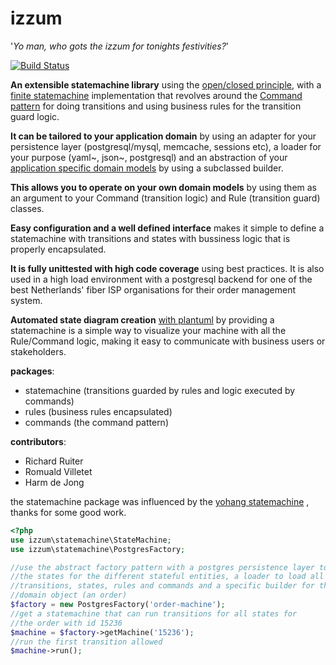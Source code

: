 izzum
=====
'_Yo man, who gots the izzum for tonights festivities?_'

[![Build Status](https://travis-ci.org/rolfvreijdenberger/izzum.svg?branch=master)](https://travis-ci.org/rolfvreijdenberger/izzum/)

**An extensible statemachine library** using the [open/closed principle](https://en.wikipedia.org/wiki/Open/closed_principle "open/closed principle on wikipedia"), with a 
[finite statemachine](https://en.wikipedia.org/wiki/Finite-state_machine "finite statemachine on wikipedia") implementation that revolves around the [Command pattern](https://en.wikipedia.org/wiki/Command_pattern "command pattern on wikipedia") for 
doing transitions and using business rules for the transition guard logic.

**It can be tailored to your application domain** by using an adapter for 
your persistence layer (postgresql/mysql, memcache, sessions etc), a loader 
for your purpose (yaml~, json~, postgresql) and an abstraction of your 
[application specific domain models](https://en.wikipedia.org/wiki/Domain_model "domain model on wikipedia") by using a subclassed builder. 

**This allows you to operate on your own domain models** by using them as an argument to your 
Command (transition logic) and Rule (transition guard) classes.

**Easy configuration and a well defined interface** makes it simple to define a statemachine
with transitions and states with bussiness logic that is properly encapsulated.

**It is fully unittested with high code coverage** using best practices. It is also used
in a high load environment with a postgresql backend for one of the best
Netherlands' fiber ISP organisations for their order management system.

**Automated state diagram creation** [with plantuml](http://plantuml.sourceforge.net/ "plantuml on sourceforge") by providing a statemachine is a simple way to
visualize your machine with all the Rule/Command logic, making it easy to communicate with
business users or stakeholders.


**packages**:
- statemachine (transitions guarded by rules and logic executed by commands)
- rules (business rules encapsulated)
- commands (the command pattern)


**contributors**:
- Richard Ruiter
- Romuald Villetet
- Harm de Jong

the statemachine package was influenced by the [yohang statemachine](https://github.com/yohang/Finite "Finite on github") , thanks for some good work.

```php
<?php
use izzum\statemachine\StateMachine;
use izzum\statemachine\PostgresFactory;

//use the abstract factory pattern with a postgres persistence layer to store
//the states for the different stateful entities, a loader to load all the configured
//transitions, states, rules and commands and a specific builder for the 
//domain object (an order)
$factory = new PostgresFactory('order-machine');
//get a statemachine that can run transitions for all states for
//the order with id 15236
$machine = $factory->getMachine('15236');
//run the first transition allowed
$machine->run();



```